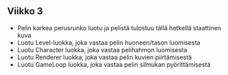 ## Viikko 3

- Pelin karkea perusrunko luotu ja pelistä tulostuu tällä hetkellä staattinen kuva
- Luotu Level-luokka, joka vastaa pelin huoneen/tason luomisesta
- Luotu Character luokka, joka vastaa pelihahmon luomisesta
- Luotu Renderer luokka, joka vastaa pelin kuvien piirtämisestä
- Luotu GameLoop luokka, joka vastaa pelin silmukan pyörittämisestä
